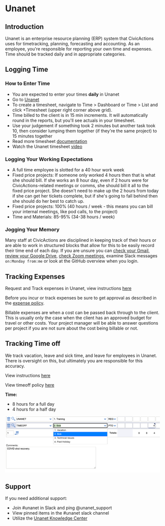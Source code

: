 # Unanet

## Introduction

Unanet is an enterprise resource planning (ERP) system that CivicActions uses for timetracking, planning, forecasting and accounting. As an employee, you're responsible for reporting your own time and expenses. Time should be tracked daily and in appropriate categories.

## Logging Time

### How to Enter Time

- You are expected to enter your times **daily** in Unanet
- Go to [Unanet](https://civicactions.unanet.biz/civicactions/)
- To create a timesheet, navigate to Time > Dashboard or Time > List and click +Timesheet (upper right corner above grid).
- Time billed to the client is in 15 min increments. It will automatically round in the reports, but you'll see actuals in your timesheet.
- Use your judgement if something took 2 minutes but another task took 10, then consider lumping them together (if they're the same project) to 15 minutes together
- Read more timesheet [documentation](https://knowledgecenter.unanet.com/display/kb/Timesheet+Training)
- Watch the Unanet timesheet [video](https://drive.google.com/file/d/1Nnr0KV1sEp2WtOSPDon929216RoJQrH3/view)

### Logging Your Working Expectations

- A full time employee is slotted for a 40 hour work week
- Fixed price projects: If someone only worked 4 hours then that is what she should bill. If she works an 8 hour day, even if 2 hours were for CivicActions-related meetings or comms, she should bill it all to the fixed price project. She doesn't need to make up the 2 hours from today if she can get her tickets complete, but if she's going to fall behind then she should do her best to catch up.
- Fixed price projects: 100% (40 hours / week - this means you can bill your internal meetings, like pod calls, to the project)
- Time and Materials: 85-95% (34-38 hours / week)

### Jogging Your Memory

Many staff at CivicActions are disciplined in keeping track of their hours or are able to work in structured blocks that allow for this to be easily record their time end of each day. If you are unsure you can [check your Gmail](https://mail.google.com/mail/u/0/#sent), [review your Google Drive](https://drive.google.com/drive/u/0/recent), [check Zoom meetings](https://zoom.us/meeting#/previous), examine Slack messages `on:Monday from:me` or look at the GitHub overview when you login.

## Tracking Expenses

Request and Track expenses in Unanet, view instructions [here](https://docs.google.com/presentation/d/1IEl3c8pOAYz5KNM4tVDemjvx5O-5m5WF21r4saANsFw/edit#slide=id.gce6299faa9_0_9)

Before you incur or track expenses be sure to get approval as described in the [expense policy](../../030-policies/expenses.md).

Billable expenses are when a cost can be passed back through to the client. This is usually only the case when the client has an approved budget for travel or other costs. Your project manager will be able to answer questions per project if you are not sure about the cost being billable or not.

## Tracking Time off

We track vacation, leave and sick time, and leave for employees in Unanet. There is oversight on this, but ultimately you are responsible for this accuracy.

View instructions [here](https://docs.google.com/presentation/d/1IEl3c8pOAYz5KNM4tVDemjvx5O-5m5WF21r4saANsFw/edit#slide=id.gce3d6a447a_0_89)

View timeoff policy [here](https://handbook.civicactions.com/en/latest/040-employee-handbook-us/benefits-and-holidays/#written-documentation-of-time-off)

**Time:**

- 8 hours for a full day
- 4 hours for a half day

![Unanet Screenshot highlighting that the sick days are under time off](../../images/Unanet-sick-leave.png)

## Support

If you need additional support:

- Join #unanet in Slack and ping @unanet_support
- View pinned items in the #unanet slack channel
- Utilize the [Unanet Knowledge Center](https://knowledgecenter.unanet.com/display/kb/End+User+Training)
